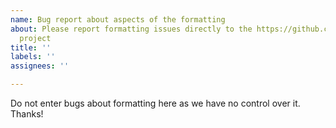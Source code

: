```yaml
---
name: Bug report about aspects of the formatting
about: Please report formatting issues directly to the https://github.com/google/google-java-format
  project
title: ''
labels: ''
assignees: ''

---
```


Do not enter bugs about formatting here as we have no control over it. Thanks!
